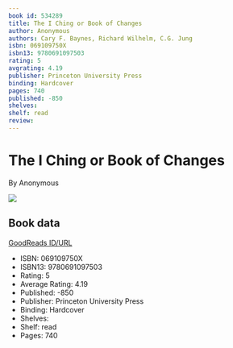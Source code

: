 ```yaml
---
book id: 534289
title: The I Ching or Book of Changes
author: Anonymous
authors: Cary F. Baynes, Richard Wilhelm, C.G. Jung
isbn: 069109750X
isbn13: 9780691097503
rating: 5
avgrating: 4.19
publisher: Princeton University Press
binding: Hardcover
pages: 740
published: -850
shelves: 
shelf: read
review: 
---
```


# The I Ching or Book of Changes

By Anonymous

![](https://i.gr-assets.com/images/S/compressed.photo.goodreads.com/books/1406503668l/534289.jpg)

## Book data

[GoodReads ID/URL](https://www.goodreads.com/book/show/534289)

- ISBN: 069109750X
- ISBN13: 9780691097503
- Rating: 5
- Average Rating: 4.19
- Published: -850
- Publisher: Princeton University Press
- Binding: Hardcover
- Shelves: 
- Shelf: read
- Pages: 740

